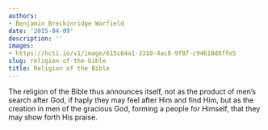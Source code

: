 ```yaml
---
authors:
- Benjamin Breckinridge Warfield
date: '2015-04-09'
description: ''
images:
- https://hcti.io/v1/image/615c64a1-3310-4ac8-9f8f-c94618d8ffe5
slug: religion-of-the-bible
title: Religion of the Bible
---
```


The religion of the Bible thus announces itself, not as the product of men’s search after God, if haply they may feel after Him and find Him, but as the creation in men of the gracious God, forming a people for Himself, that they may show forth His praise.